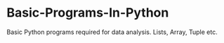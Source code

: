 # Basic-Programs-In-Python
Basic Python programs required for data analysis.
Lists, Array, Tuple etc.
